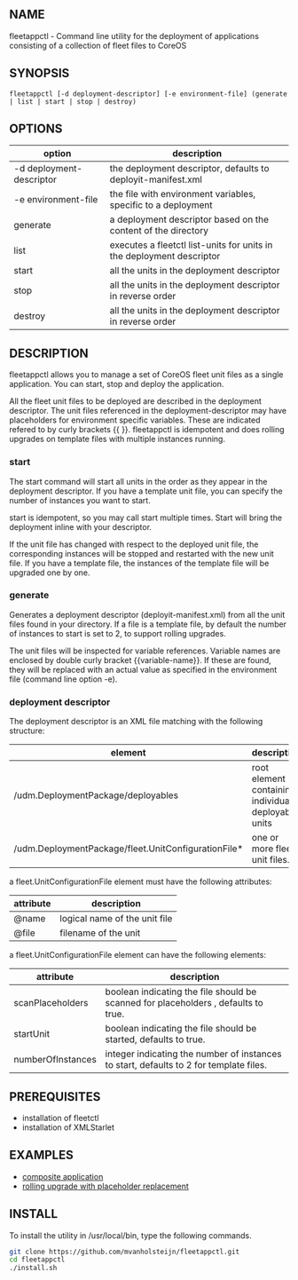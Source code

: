 ## NAME
fleetappctl - Command line utility for the deployment of applications consisting of a collection of fleet files to CoreOS 

## SYNOPSIS
```
fleetappctl [-d deployment-descriptor] [-e environment-file] (generate | list | start | stop | destroy)
```

## OPTIONS
option				| description
--------------------------------|---------------------------------------------------------------------
-d deployment-descriptor	| the deployment descriptor, defaults to deployit-manifest.xml
-e environment-file		| the file with environment variables, specific to a deployment
generate			| a deployment descriptor based on the content of the directory
list				| executes a fleetctl list-units for units in the deployment descriptor
start				| all the units in the deployment descriptor
stop				| all the units in the deployment descriptor in reverse order
destroy				| all the units in the deployment descriptor in reverse order

## DESCRIPTION
fleetappctl allows you to manage a set of CoreOS fleet unit files as a single application. You can start, stop and deploy
the application.

All the fleet unit files to be deployed are described in the deployment descriptor. The unit files referenced in the 
deployment-descriptor may have placeholders for environment specific variables. These are indicated refered to by curly brackets {{ }}.
fleetappctl is idempotent and does rolling upgrades on template files with multiple instances running.

### start
The start command will start all units in the order as they appear in the deployment descriptor. If you have a template
unit file, you can specify the number of instances you want to start.

start is idempotent, so you may call start multiple times. Start will bring the deployment inline with your descriptor.

If the unit file has changed with respect to the deployed unit file, the corresponding instances will be stopped and restarted with the new
unit file. If you have a template file, the instances of the template file will be upgraded one by one.

### generate
Generates a deployment descriptor (deployit-manifest.xml) from all the unit files found in your directory. If a file is a template
file, by default the number of instances to start is set to 2, to support rolling upgrades.

The unit files will be inspected for variable references. Variable names are enclosed by double curly bracket {{variable-name}}. If
these are found, they will be replaced with an actual value as specified in the environment file (command line option -e).

### deployment descriptor
The deployment descriptor is an XML file matching with the following structure:

element							| description
--------------------------------------------------------|----------------------------------------------------
/udm.DeploymentPackage/deployables			| root element containing individual deployable units
/udm.DeploymentPackage/fleet.UnitConfigurationFile*	| one or more fleet unit files.

a fleet.UnitConfigurationFile element must have the following attributes:

attribute 		| description
------------------------|------------------------------------------------------------------------------------
@name			| logical name of the unit file
@file			| filename of the unit

a fleet.UnitConfigurationFile element can have the following elements:

attribute 		| description
------------------------|------------------------------------------------------------------------------------
scanPlaceholders	| boolean indicating the file should be scanned for placeholders , defaults to true.
startUnit		| boolean indicating the file should be started, defaults to true.
numberOfInstances	| integer indicating the number of instances to start, defaults to 2 for template files.

## PREREQUISITES
* installation of fleetctl
* installation of XMLStarlet

##  EXAMPLES
* [composite application](../examples/redis-app/README.md)
* [rolling upgrade with placeholder replacement](../examples/paas-monitor/README.md)

## INSTALL
To install the utility in /usr/local/bin, type the following commands.

```bash
git clone https://github.com/mvanholsteijn/fleetappctl.git
cd fleetappctl
./install.sh
```
